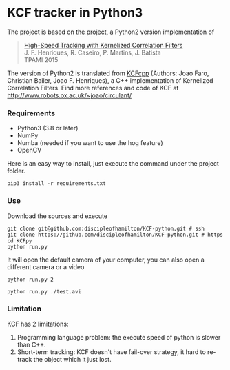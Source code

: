 # KCF tracker in Python3

The project is based on [the project](https://github.com/uoip/KCFpy.git), a Python2 version implementation of 
> [High-Speed Tracking with Kernelized Correlation Filters](http://www.robots.ox.ac.uk/~joao/publications/henriques_tpami2015.pdf)<br>
> J. F. Henriques, R. Caseiro, P. Martins, J. Batista<br>
> TPAMI 2015

The version of Python2 is translated from [KCFcpp](https://github.com/joaofaro/KCFcpp) (Authors: Joao Faro, Christian Bailer, Joao F. Henriques), a C++ implementation of Kernelized Correlation Filters. Find more references and code of KCF at http://www.robots.ox.ac.uk/~joao/circulant/

### Requirements
* Python3 (3.8 or later)
* NumPy
* Numba (needed if you want to use the hog feature)
* OpenCV 

Here is an easy way to install, just execute the command under the project folder.

```shell
pip3 install -r requirements.txt
```

### Use
Download the sources and execute
```shell
git clone git@github.com:discipleofhamilton/KCF-python.git # ssh
git clone https://github.com/discipleofhamilton/KCF-python.git # https
cd KCFpy
python run.py
```
It will open the default camera of your computer, you can also open a different camera or a video
```shell
python run.py 2
```
```shell
python run.py ./test.avi  
```

### Limitation

KCF has 2 limitations:

1. Programming language problem: the execute speed of python is slower than C++.
2. Short-term tracking: KCF doesn't have fail-over strategy, it hard to re-track the object which it just lost.